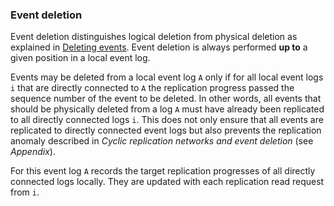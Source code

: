 ### Event deletion

Event deletion distinguishes logical deletion from physical deletion as explained in [Deleting events](http://rbmhtechnology.github.io/eventuate/reference/event-log.html#deleting-events). Event deletion is always performed **up to** a given position in a local event log.

Events may be deleted from a local event log `A` only if for all local event logs `i` that are directly connected to `A` the replication progress passed the sequence number of the event to be deleted. In other words, all events that should be physically deleted from a log `A` must have already been replicated to all directly connected logs `i`. This does not only ensure that all events are replicated to directly connected event logs but also prevents the replication anomaly described in _Cyclic replication networks and event deletion_ (see _Appendix_).

For this event log `A` records the target replication progresses of all directly connected logs locally. They are updated with each replication read request from `i`.